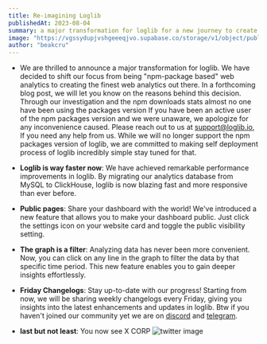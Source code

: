 ```yaml
---
title: Re-imagining Loglib
publishedAt: 2023-08-04
summary: a major transformation for loglib for a new journey to create the best web analytics out there.
image: "https://vgssydupjvshgeeeqjvo.supabase.co/storage/v1/object/public/images/re-imaginign.png?t=2023-08-05T17%3A15%3A39.874Z"
author: "beakcru"
---
```


- We are thrilled to announce a major transformation for loglib. We have decided to shift our focus from being "npm-package based" web analytics to creating the finest web analytics out there. In a forthcoming blog post, we will let you know on the reasons behind this decision. Through our investigation and the npm downloads stats almost no one have been using the packages version If you have been an active user of the npm packages version and we were unaware, we apologize for any inconvenience caused. Please reach out to us at <support@loglib.io>, If you need any help from us. While we will no longer support the npm packages version of loglib, we are committed to making self deployment process of loglib incredibly simple stay tuned for that.

- **Loglib is way faster now**: We have achieved remarkable performance improvements in loglib. By migrating our analytics database from MySQL to ClickHouse, loglib is now blazing fast and more responsive than ever before.

- **Public pages**: Share your dashboard with the world! We've introduced a new feature that allows you to make your dashboard public. Just click the settings icon on your website card and toggle the public visibility setting.

- **The graph is a filter**: Analyzing data has never been more convenient. Now, you can click on any line in the graph to filter the data by that specific time period. This new feature enables you to gain deeper insights effortlessly.

- **Friday Changelogs**: Stay up-to-date with our progress! Starting from now, we will be sharing weekly changelogs every Friday, giving you insights into the latest enhancements and updates in loglib. Btw if you haven't joined our community yet we are on [discord](https://discord.gg/aD4pjXgK) and [telegram](https://t.me/loglib_community).

- **last but not least**: You now see X CORP <Image src="https://vgssydupjvshgeeeqjvo.supabase.co/storage/v1/object/public/images/Screenshot%20Capture%20-%202023-08-05%20-%2020-40-42.png" width={600} height={300} alt="twitter image" />
